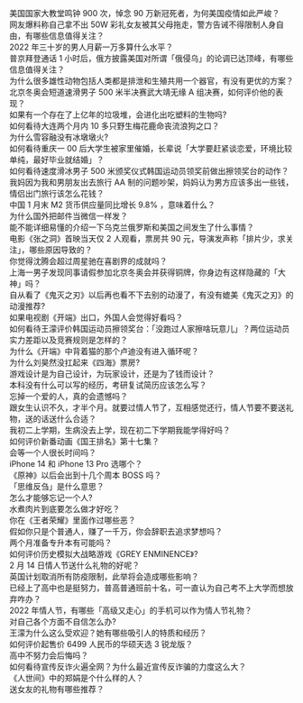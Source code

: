 美国国家大教堂鸣钟 900 次，悼念 90 万新冠死者，为何美国疫情如此严峻？  
网友爆料称自己拿不出 50W 彩礼女友被其父母拖走，警方告诫不得限制人身自由，有哪些信息值得关注？  
2022 年三十岁的男人月薪一万多算什么水平？  
普京拜登通话 1 小时后，俄方披露美国对所谓「俄侵乌」的论调已达顶峰，有哪些信息值得关注？  
为什么很多雄性动物包括人类都是排泄和生殖共用一个器官，有没有更优的方案？  
北京冬奥会短道速滑男子 500 米半决赛武大靖无缘 A 组决赛，如何评价他的表现？  
如果有一个存在了上亿年的垃圾堆，会进化出吃塑料的生物吗?  
如何看待大连两个月内 10 多只野生梅花鹿命丧流浪狗之口？  
为什么雪容融没有冰墩墩火?  
如何看待重庆一 00 后大学生被家里催婚，长辈说「大学要赶紧谈恋爱，环境比较单纯，最好毕业就结婚」？  
如何看待速度滑冰男子 500 米颁奖仪式韩国运动员领奖前做出擦领奖台的动作？  
我妈因为我和男朋友出去旅行 AA 制的问题吵架，妈妈认为男方应该多出一些钱，情侣出门旅行该怎么花钱？  
中国 1 月末 M2 货币供应量同比增长 9.8% ，意味着什么？  
为什么国外把邮件当微信一样发？  
能不能详细易懂的介绍一下乌克兰俄罗斯和美国之间发生了什么事情？  
电影《张之洞》首映当天仅 2 人观看，票房共 90 元，导演发声称「排片少，求关注」，哪些原因导致的？  
你觉得沈腾会超过周星驰在喜剧界的成就吗？  
上海一男子发现同事请假参加北京冬奥会并获得铜牌，你身边有这样隐藏的「大神」吗？  
自从看了《鬼灭之刃》以后再也看不下去别的动漫了，有没有媲美《鬼灭之刃》的动漫推荐?  
如果电视剧《开端》出口，外国人会觉得好看吗？  
如何看待王濛评价韩国运动员擦领奖台：「没跑过人家擦啥玩意儿」？两位运动员实力差距以及竞赛规则是怎样的？  
为什么《开端》中背着猫的那个卢迪没有进入循环呢？  
为什么刘昊然没扛起来《四海》票房?  
游戏设计是为自己设计，为玩家设计，还是为了钱而设计？  
本科没有什么可以写的经历，考研复试简历应该怎么写？  
忘掉一个爱的人，真的会遗憾吗？  
跟女生认识不久，才半个月。就要过情人节了，互相感觉还行，情人节要不要送礼物，送的话送什么合适？  
我初二上学期，生病没去上学，现在初二下学期我能学得好吗？  
如何评价新番动画《国王排名》第十七集？  
会等一个人很长时间吗？  
iPhone 14 和 iPhone 13 Pro 选哪个？  
《原神》以后会出到十几个周本 BOSS 吗？  
「思维反刍」是什么意思？  
怎么才能够忘记一个人?  
水煮肉片到底要怎么做才好吃？  
你在《王者荣耀》里面作过哪些恶？  
假如你只是个普通人，赚了一千万，你会辞职去追求梦想吗？  
两个月准备专升本有可能吗？  
如何评价历史模拟大战略游戏《GREY ENMINENCE》?  
2 月 14 日情人节送什么礼物的好呢？  
英国计划取消所有防疫限制，此举将会造成哪些影响？  
已经上了高中也是挺努力，普高普通班前十名，可一直认为自己考不上大学而想放弃咋办？  
2022 年情人节，有哪些「高级又走心」的手机可以作为情人节礼物？  
对自己各个方面不自信怎么办?  
王濛为什么这么受欢迎？她有哪些吸引人的特质和经历？  
如何评价起售价 6499 人民币的华硕天选 3 锐龙版？  
高中不努力会后悔吗？  
如何看待宣传反诈火遍全网？为什么最近宣传反诈骗的力度这么大？  
《人世间》中的郑娟是个什么样的人？  
送女友的礼物有哪些推荐？  

